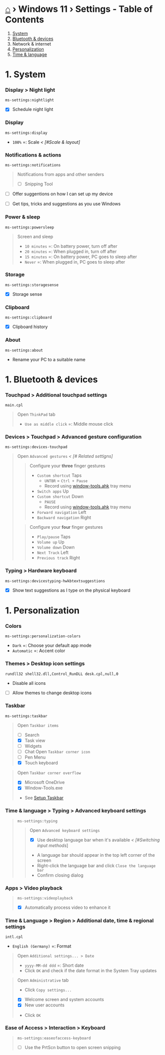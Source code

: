 # [⌂](../README.md) › Windows 11 › **Settings** - Table of Contents
1. [System](#system)
1. [Bluetooth & devices](#bluetooth--devices)
1. Network & internet
1. [Personalization](#personalization)
1. [Time & language](#time--language)


# 1. System
### Display > Night light
```
ms-settings:nightlight
```
- [x] Schedule night light


### Display 
```
ms-settings:display
```
- `100%` =: Scale _< [#Scale & layout]_


### Notif‌ications & actions
```
ms-settings:notifications
```
> Notifications from apps and other senders
> - [ ] Snipping Tool
- [ ] Offer suggentions on how I can set up my device
- [ ] Get tips, tricks and suggestions as you use Windows


### Power & sleep
```
ms-settings:powersleep
```
> Screen and sleep
> - `10 minutes` =: On battery power, turn off after
> - `20 minutes` =: When plugged in, turn off after
> - `15 minutes` =: On battery power, PC goes to sleep after
> - `Never` =: When plugged in, PC goes to sleep after


### Storage
```
ms-settings:storagesense
```
- [x] Storage sense


### Clipboard
```
ms-settings:clipboard
```
- [x] Clipboard history


### About
```
ms-settings:about
```
- Rename your PC to a suitable name



# 1. Bluetooth & devices

### Touchpad > Additional touchpad settings
```
main.cpl
```
> Open `ThinkPad` tab
> - `Use as middle click` =: Middle mouse click


### Devices > Touchpad > Advanced gesture conf‌iguration
```
ms-settings:devices-touchpad
```
> Open `Advanced gestures` _< [# Related settigns]_
> > Conf‌igure your **three** f‌inger gestures
> > - `Custom shortcut` Taps
> >   - `UNTBR` = `Ctrl + Pause` 
> >   - Record using [window-tools.ahk](https://github.com/Yetenol/AHK-tools/releases/latest/download/WindowTools.exe) tray menu 
> > - `Switch apps` Up
> > - `Custom shortcut` Down
> >   -  `PAUSE` 
> >   - Record using [window-tools.ahk](https://github.com/Yetenol/AHK-tools/releases/latest/download/WindowTools.exe) tray menu 
> > - `Forward navigation` Left
> > - `Backward navigation` Right
> 
> > Conf‌igure your **four** f‌inger gestures
> > - `Play/pause` Taps
> > - `Volume up` Up
> > - `Volume down` Down
> > - `Next Track` Left
> > - `Previous track` Right


### Typing > Hardware keyboard
```
ms-settings:devicestyping-hwkbtextsuggestions
```
- [x] Show text suggestions as I type on the physical keyboard



# 1. Personalization


### Colors
```
ms-settings:personalization-colors
```
- `Dark` =: Choose your default app mode
- `Automatic` =: Accent color


### Themes > Desktop icon settings
```
rundll32 shell32.dll,Control_RunDLL desk.cpl,null,0
```
- Disable all icons
- [ ] Allow themes to change desktop icons

### Taskbar
```
ms-settings:taskbar
```
> Open `Taskbar items`
> - [ ] Search
> - [x] Task view
> - [ ] Widgets
> - [ ] Chat
> Open `Taskbar corner icon`
> - [ ] Pen Menu
> - [x] Touch keyboard

> Open `Taskbar corner overflow`
> - [x] Microsoft OneDrive
> - [x] Window-Tools.exe
> - See [Setup Taskbar](configs.md#setup-taskbar)

### Time & language > Typing > Advanced keyboard settings
> ```
> ms-settings:typing
> ```
> > Open `Advanced keyboard settings`
> > - [x] Use desktop language bar when it's available *< [#Switching input methods*]
> > - A language bar should appear in the top left corner of the screen
> > - Right-click the language bar and click `Close the language bar`
> > - Confirm closing dialog

### Apps > Video playback
> ```
> ms-settings:videoplayback	
> ```
> - [x] Automatically process video to enhance it

### Time & Language > Region > Additional date, time & regional settings
```
intl.cpl
```
- `English (Germany)` =: Format

> Open `Additional settings... > Date`
> - `yyyy-MM-dd ddd` =: Short date
> - Click `OK` and check if the date format in the System Tray updates

> Open `Administrative` tab
> - Click `Copy settings...`
> - [x] Welcome screen and system accounts
> - [x] New user accounts
> - Click `OK`

### Ease of Access > Interaction > Keyboard
> ```
> ms-settings:easeofaccess-keyboard
> ```
> - [ ] Use the PrtScn button to open screen snipping